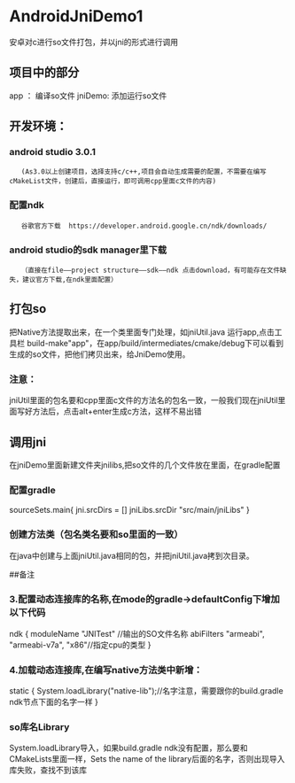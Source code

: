 # AndroidJniDemo1
安卓对c进行so文件打包，并以jni的形式进行调用

## 项目中的部分
app  ：    编译so文件
jniDemo:   添加运行so文件

## 开发环境：
###  android studio 3.0.1
       (As3.0以上创建项目，选择支持c/c++,项目会自动生成需要的配置，不需要在编写cMakeList文件，创建后，直接运行，即可调用cpp里面c文件的内容)
###  配置ndk
       谷歌官方下载  https://developer.android.google.cn/ndk/downloads/
      
###    android studio的sdk manager里下载
       （直接在file——project structure——sdk——ndk 点击download，有可能存在文件缺失，建议官方下载,在ndk里面配置）
       
## 打包so
把Native方法提取出来，在一个类里面专门处理，如jniUtil.java
运行app,点击工具栏 build-make"app"，在app/build/intermediates/cmake/debug下可以看到生成的so文件，把他们拷贝出来，给JniDemo使用。
### 注意：
   jniUtil里面的包名要和cpp里面c文件的方法名的包名一致，一般我们现在jniUtil里面写好方法后，点击alt+enter生成c方法，这样不易出错
   
## 调用jni
在jniDemo里面新建文件夹jnilibs,把so文件的几个文件放在里面，在gradle配置
###  配置gradle
sourceSets.main{
        jni.srcDirs = []
        jniLibs.srcDir "src/main/jniLibs"
    }
    
    
### 创建方法类（包名类名要和so里面的一致）
 在java中创建与上面jniUtil.java相同的包，并把jniUtil.java拷到次目录。
 
 
 ##备注
 
### 3.配置动态连接库的名称,在mode的gradle->defaultConfig下增加以下代码
   ndk {
            moduleName "JNITest" //输出的SO文件名称
            abiFilters "armeabi", "armeabi-v7a", "x86"//指定cpu的类型
        }
###  4.加载动态连接库,在编写native方法类中新增：
   static
    {
        System.loadLibrary("native-lib");//名字注意，需要跟你的build.gradle ndk节点下面的名字一样
    }
### so库名Library
 System.loadLibrary导入，如果build.gradle ndk没有配置，那么要和CMakeLists里面一样，Sets the name of the library后面的名字，否则出现导入库失败，查找不到该库
    
    
